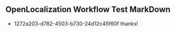 ## OpenLocalization Workflow Test MarkDown
* 1272a203-d782-4503-b730-24d12c45f60f 
thanks!<!--HONumber=Mar16_HO3-->
